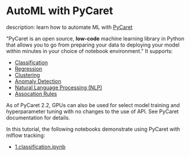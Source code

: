 # AutoML with PyCaret

description: learn how to automate ML with [PyCaret](https://github.com/pycaret/pycaret)

"PyCaret is an open source, **low-code** machine learning library in Python that allows you to go from preparing your data to deploying your model within minutes in your choice of notebook environment." It supports:

- [Classification](https://pycaret.readthedocs.io/en/latest/api/classification.html)
- [Regression](https://pycaret.readthedocs.io/en/latest/api/regression.html)
- [Clustering](https://pycaret.readthedocs.io/en/latest/api/clustering.html)
- [Anomaly Detection](https://pycaret.readthedocs.io/en/latest/api/anomaly.html)
- [Natural Language Processing (NLP)](https://pycaret.readthedocs.io/en/latest/api/nlp.html)
- [Assocation Rules](https://pycaret.readthedocs.io/en/latest/api/arules.html)

As of PyCaret 2.2, GPUs can also be used for select model training and hyperparameter tuning with no changes to the use of API. See PyCaret documentation for details.

In this tutorial, the following notebooks demonstrate using PyCaret with mlflow tracking:

- [1.classification.ipynb](1.classification.ipynb)
